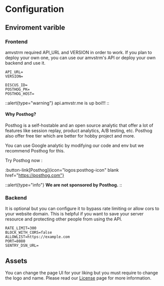 # Configuration

## Enviroment varible

### Frontend

amvstrm required API_URL and VERSION in order to work. If you plan to deploy your own one, you can use our amvstrm's API or deploy your own backend and use it.

```env
API_URL=
VERSION=

DISCUS_ID=
POSTHOG_PK=
POSTHOG_HOST=
```

::alert{type="warning"}
api.amvstr.me is up boi!!!
::

#### Why Posthog?

Posthog is a self-hostable and an open source analytic that offer a lot of features like session replay, product analytics, A/B testing, etc. Posthog also offer free tier which are better for hobby project and more.

You can use Google analytic by modifying our code and env but we recommend Posthog for this.

Try Posthog now :

:button-link[Posthog]{icon="logos:posthog-icon" blank href="https://posthog.com"}

::alert{type="info"}
__We are not sponsored by Posthog.__
::

### Backend

It is optional but you can configure it to bypass rate limiting or allow cors to your website domain. This is helpful if you want to save your server resource and protecting other people from using the API.

```env
RATE_LIMIT=300
BLOCK_WITH_CORS=false
ALLOWLIST=https://example.com
PORT=8080
SENTRY_DSN_URL=
```

## Assets

You can change the page UI for your liking
but you must require to change the logo and name. Please read our [License](/license) page for more information.
